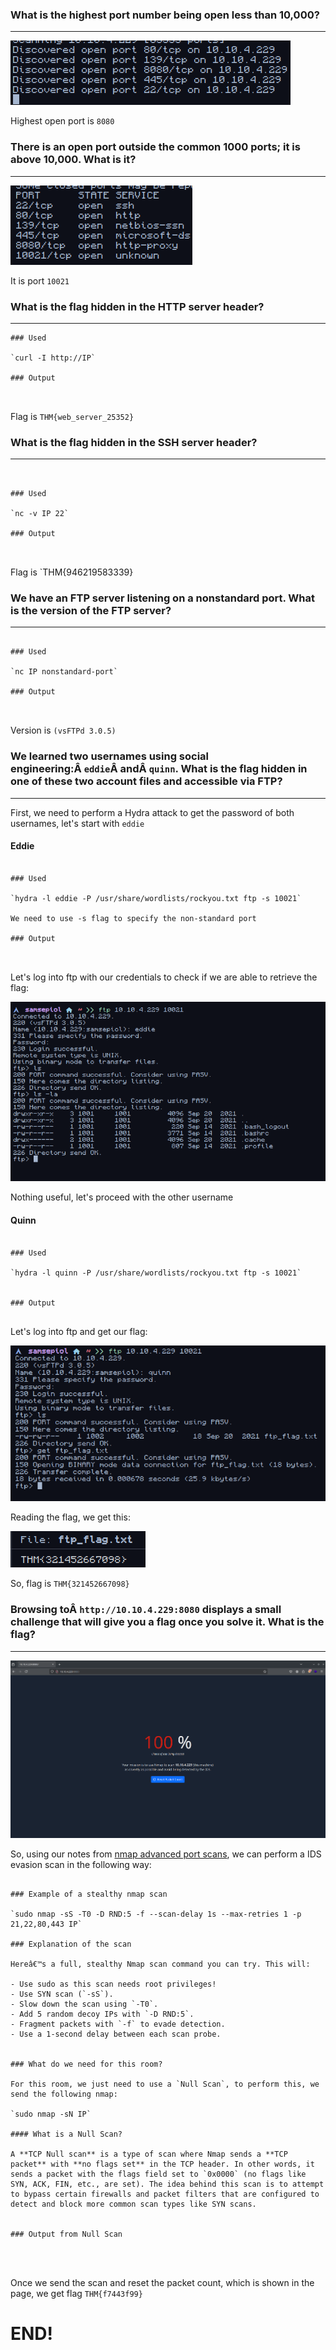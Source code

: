 ﻿---
sticker: lucide//wifi
---


### What is the highest port number being open less than 10,000?

---
![Pasted image 20241112135121.png](../../IMAGES/Pasted%20image%2020241112135121.png)

Highest open port is `8080`

### There is an open port outside the common 1000 ports; it is above 10,000. What is it?
---


![Pasted image 20241112135224.png](../../IMAGES/Pasted%20image%2020241112135224.png)

It is port `10021`


### What is the flag hidden in the HTTP server header?
---
```ad-hint
### Used

`curl -I http://IP`

### Output



```


Flag is `THM{web_server_25352}`

### What is the flag hidden in the SSH server header?

---

```ad-hint


### Used

`nc -v IP 22`

### Output



```

Flag is `THM{946219583339}

### We have an FTP server listening on a nonstandard port. What is the version of the FTP server?
---

```ad-hint

### Used

`nc IP nonstandard-port`

### Output



```

 Version is `(vsFTPd 3.0.5)`

### We learned two usernames using social engineering:Â `eddie`Â andÂ `quinn`. What is the flag hidden in one of these two account files and accessible via FTP?
---


First, we need to perform a Hydra attack to get the password of both usernames, let's start with `eddie`

#### Eddie


```ad-hint

### Used

`hydra -l eddie -P /usr/share/wordlists/rockyou.txt ftp -s 10021`

We need to use -s flag to specify the non-standard port

### Output



```



Let's log into ftp with our credentials to check if we are able to retrieve the flag:

![Pasted image 20241112140445.png](../../IMAGES/Pasted%20image%2020241112140445.png)

Nothing useful, let's proceed with the other username

#### Quinn

```ad-hint

### Used

`hydra -l quinn -P /usr/share/wordlists/rockyou.txt ftp -s 10021`


### Output


```

Let's log into ftp and get our flag:

![Pasted image 20241112140700.png](../../IMAGES/Pasted%20image%2020241112140700.png)

Reading the flag, we get this:

![Pasted image 20241112140744.png](../../IMAGES/Pasted%20image%2020241112140744.png)

So, flag is `THM{321452667098}`


### Browsing toÂ `http://10.10.4.229:8080` displays a small challenge that will give you a flag once you solve it. What is the flag?
---

![Pasted image 20241112140846.png](../../IMAGES/Pasted%20image%2020241112140846.png)

So, using our notes from [nmap advanced port scans](../../RECONNAISSANCE/NMAP/ADVANCED%20PORT%20SCANS.md), we can perform a IDS evasion scan in the following way:



```ad-hint

### Example of a stealthy nmap scan

`sudo nmap -sS -T0 -D RND:5 -f --scan-delay 1s --max-retries 1 -p 21,22,80,443 IP`

### Explanation of the scan

Hereâ€™s a full, stealthy Nmap scan command you can try. This will:

- Use sudo as this scan needs root privileges!
- Use SYN scan (`-sS`).
- Slow down the scan using `-T0`.
- Add 5 random decoy IPs with `-D RND:5`.
- Fragment packets with `-f` to evade detection.
- Use a 1-second delay between each scan probe.


### What do we need for this room?

For this room, we just need to use a `Null Scan`, to perform this, we send the following nmap:

`sudo nmap -sN IP`

#### What is a Null Scan?

A **TCP Null scan** is a type of scan where Nmap sends a **TCP packet** with **no flags set** in the TCP header. In other words, it sends a packet with the flags field set to `0x0000` (no flags like SYN, ACK, FIN, etc., are set). The idea behind this scan is to attempt to bypass certain firewalls and packet filters that are configured to detect and block more common scan types like SYN scans.


### Output from Null Scan




```




Once we send the scan and reset the packet count, which is shown in the page, we get flag `THM{f7443f99}`



# END!

